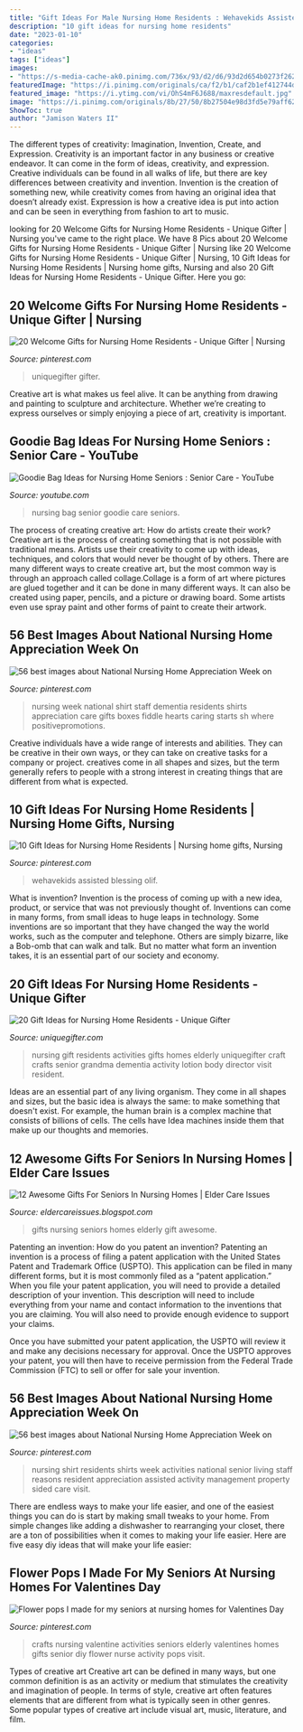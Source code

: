 ```yaml
---
title: "Gift Ideas For Male Nursing Home Residents : Wehavekids Assisted Blessing Olif"
description: "10 gift ideas for nursing home residents"
date: "2023-01-10"
categories:
- "ideas"
tags: ["ideas"]
images:
- "https://s-media-cache-ak0.pinimg.com/736x/93/d2/d6/93d2d654b0273f26229e359ec04f1f67.jpg"
featuredImage: "https://i.pinimg.com/originals/ca/f2/b1/caf2b1ef412744d1add42c6edf1d67c5.jpg"
featured_image: "https://i.ytimg.com/vi/OhS4mF6J688/maxresdefault.jpg"
image: "https://i.pinimg.com/originals/8b/27/50/8b27504e98d3fd5e79aff62eaf8b94ff.jpg"
ShowToc: true
author: "Jamison Waters II"
---
```



The different types of creativity: Imagination, Invention, Create, and Expression.
Creativity is an important factor in any business or creative endeavor. It can come in the form of ideas, creativity, and expression. Creative individuals can be found in all walks of life, but there are key differences between creativity and invention. Invention is the creation of something new, while creativity comes from having an original idea that doesn’t already exist. Expression is how a creative idea is put into action and can be seen in everything from fashion to art to music.

	

		
looking for 20 Welcome Gifts for Nursing Home Residents - Unique Gifter | Nursing you've came to the right place. We have 8 Pics about 20 Welcome Gifts for Nursing Home Residents - Unique Gifter | Nursing like 20 Welcome Gifts for Nursing Home Residents - Unique Gifter | Nursing, 10 Gift Ideas for Nursing Home Residents | Nursing home gifts, Nursing and also 20 Gift Ideas for Nursing Home Residents - Unique Gifter. Here you go:
		
    
## 20 Welcome Gifts For Nursing Home Residents - Unique Gifter | Nursing

<img loading=lazy src="https://i.pinimg.com/originals/ca/f2/b1/caf2b1ef412744d1add42c6edf1d67c5.jpg" onerror="this.onerror=null;this.src='https://tse4.mm.bing.net/th?id=OIP.G7DARHnsar9zokRiaeNkxAHaO0&amp;pid=15.1';" alt="20 Welcome Gifts for Nursing Home Residents - Unique Gifter | Nursing">

_Source: pinterest.com_

>uniquegifter gifter. 

	

Creative art is what makes us feel alive. It can be anything from drawing and painting to sculpture and architecture. Whether we’re creating to express ourselves or simply enjoying a piece of art, creativity is important.

    
## Goodie Bag Ideas For Nursing Home Seniors : Senior Care - YouTube

<img loading=lazy src="https://i.ytimg.com/vi/OhS4mF6J688/maxresdefault.jpg" onerror="this.onerror=null;this.src='https://tse4.mm.bing.net/th?id=OIP.vEKlRadWYi4sadnfI5LvBgHaEK&amp;pid=15.1';" alt="Goodie Bag Ideas for Nursing Home Seniors : Senior Care - YouTube">

_Source: youtube.com_

>nursing bag senior goodie care seniors. 

	

The process of creating creative art: How do artists create their work?
Creative art is the process of creating something that is not possible with traditional means. Artists use their creativity to come up with ideas, techniques, and colors that would never be thought of by others. There are many different ways to create creative art, but the most common way is through an approach called collage.Collage is a form of art where pictures are glued together and it can be done in many different ways. It can also be created using paper, pencils, and a picture or drawing board. Some artists even use spray paint and other forms of paint to create their artwork.

    
## 56 Best Images About National Nursing Home Appreciation Week On

<img loading=lazy src="https://s-media-cache-ak0.pinimg.com/736x/9f/60/5f/9f605ffe1d7cfafcc7b646334bba4ea5.jpg" onerror="this.onerror=null;this.src='https://tse2.mm.bing.net/th?id=OIP.duHfbXjUUl8nrafKURdLegHaHa&amp;pid=15.1';" alt="56 best images about National Nursing Home Appreciation Week on">

_Source: pinterest.com_

>nursing week national shirt staff dementia residents shirts appreciation care gifts boxes fiddle hearts caring starts sh where positivepromotions. 

	

Creative individuals have a wide range of interests and abilities. They can be creative in their own ways, or they can take on creative tasks for a company or project. creatives come in all shapes and sizes, but the term generally refers to people with a strong interest in creating things that are different from what is expected.

    
## 10 Gift Ideas For Nursing Home Residents | Nursing Home Gifts, Nursing

<img loading=lazy src="https://i.pinimg.com/originals/8b/27/50/8b27504e98d3fd5e79aff62eaf8b94ff.jpg" onerror="this.onerror=null;this.src='https://tse3.mm.bing.net/th?id=OIP.WANs8AW-POU-FvZYxKeAOgHaFj&amp;pid=15.1';" alt="10 Gift Ideas for Nursing Home Residents | Nursing home gifts, Nursing">

_Source: pinterest.com_

>wehavekids assisted blessing olif. 

	

What is invention?
Invention is the process of coming up with a new idea, product, or service that was not previously thought of. Inventions can come in many forms, from small ideas to huge leaps in technology. Some inventions are so important that they have changed the way the world works, such as the computer and telephone. Others are simply bizarre, like a Bob-omb that can walk and talk. But no matter what form an invention takes, it is an essential part of our society and economy.

    
## 20 Gift Ideas For Nursing Home Residents - Unique Gifter

<img loading=lazy src="https://uniquegifter.com/wp-content/uploads/2015/11/gift-ideas-for-nursing-home-residents.png" onerror="this.onerror=null;this.src='https://tse4.mm.bing.net/th?id=OIP.lbd8ZOj9gCxUXCW9hk9YfgHaLG&amp;pid=15.1';" alt="20 Gift Ideas for Nursing Home Residents - Unique Gifter">

_Source: uniquegifter.com_

>nursing gift residents activities gifts homes elderly uniquegifter craft crafts senior grandma dementia activity lotion body director visit resident. 

	

Ideas are an essential part of any living organism. They come in all shapes and sizes, but the basic idea is always the same: to make something that doesn't exist. For example, the human brain is a complex machine that consists of billions of cells. The cells have Idea machines inside them that make up our thoughts and memories.

    
## 12 Awesome Gifts For Seniors In Nursing Homes | Elder Care Issues

<img loading=lazy src="https://4.bp.blogspot.com/-MQdCGgUAJhs/WB6rDnZSddI/AAAAAAAADxY/zxfCWKZBfWQFFA1Yje_5QdZogxVQd8gWgCLcB/s1600/gifts%2Bfor%2Bnursing%2Bhomes.jpg" onerror="this.onerror=null;this.src='https://tse3.mm.bing.net/th?id=OIP.j9VecZ_13KMPcXIJHbPVzgHaKL&amp;pid=15.1';" alt="12 Awesome Gifts For Seniors In Nursing Homes | Elder Care Issues">

_Source: eldercareissues.blogspot.com_

>gifts nursing seniors homes elderly gift awesome. 

	

Patenting an invention: How do you patent an invention?
Patenting an invention is a process of filing a patent application with the United States Patent and Trademark Office (USPTO). This application can be filed in many different forms, but it is most commonly filed as a “patent application.”
When you file your patent application, you will need to provide a detailed description of your invention. This description will need to include everything from your name and contact information to the inventions that you are claiming. You will also need to provide enough evidence to support your claims.

Once you have submitted your patent application, the USPTO will review it and make any decisions necessary for approval. Once the USPTO approves your patent, you will then have to receive permission from the Federal Trade Commission (FTC) to sell or offer for sale your invention.

    
## 56 Best Images About National Nursing Home Appreciation Week On

<img loading=lazy src="https://s-media-cache-ak0.pinimg.com/736x/93/d2/d6/93d2d654b0273f26229e359ec04f1f67.jpg" onerror="this.onerror=null;this.src='https://tse3.mm.bing.net/th?id=OIP.llB9hXlQlQ3nL-RnuncB9QAAAA&amp;pid=15.1';" alt="56 best images about National Nursing Home Appreciation Week on">

_Source: pinterest.com_

>nursing shirt residents shirts week activities national senior living staff reasons resident appreciation assisted activity management property sided care visit. 

	

There are endless ways to make your life easier, and one of the easiest things you can do is start by making small tweaks to your home. From simple changes like adding a dishwasher to rearranging your closet, there are a ton of possibilities when it comes to making your life easier. Here are five easy diy ideas that will make your life easier: 

    
## Flower Pops I Made For My Seniors At Nursing Homes For Valentines Day

<img loading=lazy src="https://i.pinimg.com/736x/a3/b6/b3/a3b6b368b03886894809250f53fa298d--valentine-crafts-valentine-ideas.jpg" onerror="this.onerror=null;this.src='https://tse1.mm.bing.net/th?id=OIP.RWBUpUem-krQa8CXcT1c3gHaHa&amp;pid=15.1';" alt="Flower pops I made for my seniors at nursing homes for Valentines Day">

_Source: pinterest.com_

>crafts nursing valentine activities seniors elderly valentines homes gifts senior diy flower nurse activity pops visit. 

	

Types of creative art
Creative art can be defined in many ways, but one common definition is as an activity or medium that stimulates the creativity and imagination of people. In terms of style, creative art often features elements that are different from what is typically seen in other genres. Some popular types of creative art include visual art, music, literature, and film.

